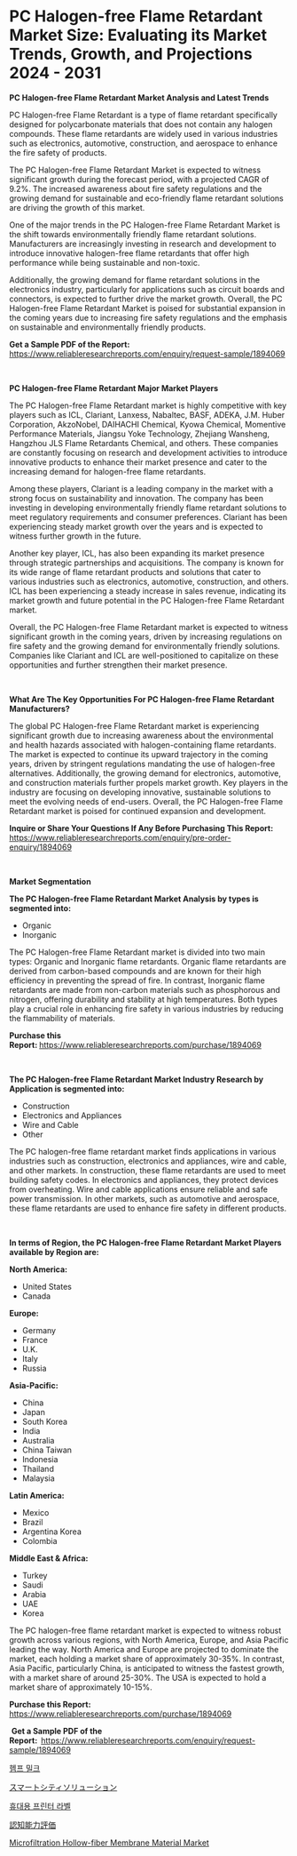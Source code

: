 <p><h1>PC Halogen-free Flame Retardant Market Size: Evaluating its Market Trends, Growth, and Projections 2024 - 2031</h1></p><p><strong>PC Halogen-free Flame Retardant Market Analysis and Latest Trends</strong></p>
<p><p>PC Halogen-free Flame Retardant is a type of flame retardant specifically designed for polycarbonate materials that does not contain any halogen compounds. These flame retardants are widely used in various industries such as electronics, automotive, construction, and aerospace to enhance the fire safety of products.</p><p>The PC Halogen-free Flame Retardant Market is expected to witness significant growth during the forecast period, with a projected CAGR of 9.2%. The increased awareness about fire safety regulations and the growing demand for sustainable and eco-friendly flame retardant solutions are driving the growth of this market.</p><p>One of the major trends in the PC Halogen-free Flame Retardant Market is the shift towards environmentally friendly flame retardant solutions. Manufacturers are increasingly investing in research and development to introduce innovative halogen-free flame retardants that offer high performance while being sustainable and non-toxic.</p><p>Additionally, the growing demand for flame retardant solutions in the electronics industry, particularly for applications such as circuit boards and connectors, is expected to further drive the market growth. Overall, the PC Halogen-free Flame Retardant Market is poised for substantial expansion in the coming years due to increasing fire safety regulations and the emphasis on sustainable and environmentally friendly products.</p></p>
<p><strong>Get a Sample PDF of the Report:&nbsp;</strong> <a href="https://www.reliableresearchreports.com/enquiry/request-sample/1894069">https://www.reliableresearchreports.com/enquiry/request-sample/1894069</a></p>
<p>&nbsp;</p>
<p><strong>PC Halogen-free Flame Retardant Major Market Players</strong></p>
<p><p>The PC Halogen-free Flame Retardant market is highly competitive with key players such as ICL, Clariant, Lanxess, Nabaltec, BASF, ADEKA, J.M. Huber Corporation, AkzoNobel, DAIHACHI Chemical, Kyowa Chemical, Momentive Performance Materials, Jiangsu Yoke Technology, Zhejiang Wansheng, Hangzhou JLS Flame Retardants Chemical, and others. These companies are constantly focusing on research and development activities to introduce innovative products to enhance their market presence and cater to the increasing demand for halogen-free flame retardants.</p><p>Among these players, Clariant is a leading company in the market with a strong focus on sustainability and innovation. The company has been investing in developing environmentally friendly flame retardant solutions to meet regulatory requirements and consumer preferences. Clariant has been experiencing steady market growth over the years and is expected to witness further growth in the future.</p><p>Another key player, ICL, has also been expanding its market presence through strategic partnerships and acquisitions. The company is known for its wide range of flame retardant products and solutions that cater to various industries such as electronics, automotive, construction, and others. ICL has been experiencing a steady increase in sales revenue, indicating its market growth and future potential in the PC Halogen-free Flame Retardant market.</p><p>Overall, the PC Halogen-free Flame Retardant market is expected to witness significant growth in the coming years, driven by increasing regulations on fire safety and the growing demand for environmentally friendly solutions. Companies like Clariant and ICL are well-positioned to capitalize on these opportunities and further strengthen their market presence.</p></p>
<p>&nbsp;</p>
<p><strong>What Are The Key Opportunities For PC Halogen-free Flame Retardant Manufacturers?</strong></p>
<p><p>The global PC Halogen-free Flame Retardant market is experiencing significant growth due to increasing awareness about the environmental and health hazards associated with halogen-containing flame retardants. The market is expected to continue its upward trajectory in the coming years, driven by stringent regulations mandating the use of halogen-free alternatives. Additionally, the growing demand for electronics, automotive, and construction materials further propels market growth. Key players in the industry are focusing on developing innovative, sustainable solutions to meet the evolving needs of end-users. Overall, the PC Halogen-free Flame Retardant market is poised for continued expansion and development.</p></p>
<p><strong>Inquire or Share Your Questions If Any Before Purchasing This Report:</strong> <a href="https://www.reliableresearchreports.com/enquiry/pre-order-enquiry/1894069">https://www.reliableresearchreports.com/enquiry/pre-order-enquiry/1894069</a></p>
<p>&nbsp;</p>
<p><strong>Market Segmentation</strong></p>
<p><strong>The PC Halogen-free Flame Retardant Market Analysis by types is segmented into:</strong></p>
<p><ul><li>Organic</li><li>Inorganic</li></ul></p>
<p><p>The PC Halogen-free Flame Retardant market is divided into two main types: Organic and Inorganic flame retardants. Organic flame retardants are derived from carbon-based compounds and are known for their high efficiency in preventing the spread of fire. In contrast, Inorganic flame retardants are made from non-carbon materials such as phosphorous and nitrogen, offering durability and stability at high temperatures. Both types play a crucial role in enhancing fire safety in various industries by reducing the flammability of materials.</p></p>
<p><strong>Purchase this Report:&nbsp;</strong><a href="https://www.reliableresearchreports.com/purchase/1894069">https://www.reliableresearchreports.com/purchase/1894069</a></p>
<p>&nbsp;</p>
<p><strong>The PC Halogen-free Flame Retardant Market Industry Research by Application is segmented into:</strong></p>
<p><ul><li>Construction</li><li>Electronics and Appliances</li><li>Wire and Cable</li><li>Other</li></ul></p>
<p><p>The PC halogen-free flame retardant market finds applications in various industries such as construction, electronics and appliances, wire and cable, and other markets. In construction, these flame retardants are used to meet building safety codes. In electronics and appliances, they protect devices from overheating. Wire and cable applications ensure reliable and safe power transmission. In other markets, such as automotive and aerospace, these flame retardants are used to enhance fire safety in different products.</p></p>
<p>&nbsp;</p>
<p><strong>In terms of Region, the PC Halogen-free Flame Retardant Market Players available by Region are:</strong></p>
<p>
    <p> <strong> North America: </strong>
        <ul>
            <li>United States</li>
            <li>Canada</li>
        </ul>
        </p> 
    <p> <strong> Europe: </strong>
        <ul>
            <li>Germany</li>
            <li>France</li>
            <li>U.K.</li>
            <li>Italy</li>
            <li>Russia</li>
        </ul>
        </p> 
    <p> <strong> Asia-Pacific: </strong>
        <ul>
            <li>China</li>
            <li>Japan</li>
            <li>South Korea</li>
            <li>India</li>
            <li>Australia</li>
            <li>China Taiwan</li>
            <li>Indonesia</li>
            <li>Thailand</li>
            <li>Malaysia</li>
        </ul>
        </p> 
    <p> <strong> Latin America: </strong>
        <ul>
            <li>Mexico</li>
            <li>Brazil</li>
            <li>Argentina Korea</li>
            <li>Colombia</li>
        </ul>
        </p> 
    <p> <strong> Middle East & Africa: </strong>
        <ul>
            <li>Turkey</li>
            <li>Saudi</li>
            <li>Arabia</li>
            <li>UAE</li>
            <li>Korea</li>
        </ul>
    </p>
    </p>
<p><p>The PC halogen-free flame retardant market is expected to witness robust growth across various regions, with North America, Europe, and Asia Pacific leading the way. North America and Europe are projected to dominate the market, each holding a market share of approximately 30-35%. In contrast, Asia Pacific, particularly China, is anticipated to witness the fastest growth, with a market share of around 25-30%. The USA is expected to hold a market share of approximately 10-15%.</p></p>
<p><strong>Purchase this Report: </strong><a href="https://www.reliableresearchreports.com/purchase/1894069">https://www.reliableresearchreports.com/purchase/1894069</a></p>
<p>&nbsp;<strong>Get a Sample PDF of the Report:&nbsp;&nbsp;</strong><a href="https://www.reliableresearchreports.com/enquiry/request-sample/1894069">https://www.reliableresearchreports.com/enquiry/request-sample/1894069</a></p>
<p><strong></strong></p>
<p><p><a href="https://medium.com/@moulafa/%ED%97%B4%ED%94%84-%EC%9A%B0%EC%9C%A0-%EC%8B%9C%EC%9E%A5-%EC%84%B1%EA%B3%B5%EC%A0%81%EC%9D%B8-%EB%B9%84%EC%A6%88%EB%8B%88%EC%8A%A4-%EC%A0%84%EB%9E%B5%EC%9D%98-%EC%97%B4%EC%87%A0-2031%EB%85%84%EA%B9%8C%EC%A7%80%EC%9D%98-%EC%98%88%EC%B8%A1-620e23299b7f">헴프 밀크</a></p><p><a href="https://medium.com/@mt14785/%E3%82%B9%E3%83%9E%E3%83%BC%E3%83%88%E3%82%B7%E3%83%86%E3%82%A3%E3%82%BD%E3%83%AA%E3%83%A5%E3%83%BC%E3%82%B7%E3%83%A7%E3%83%B3%E5%B8%82%E5%A0%B4%E8%A6%8F%E6%A8%A1-%E5%B8%82%E5%A0%B4%E5%B1%95%E6%9C%9B%E3%81%A8%E5%B8%82%E5%A0%B4%E4%BA%88%E6%B8%AC-2024%E5%B9%B4%E3%81%8B%E3%82%892031%E5%B9%B4-4646b0aa6e32">スマートシティソリューション</a></p><p><a href="https://medium.com/@darianswift1922_33282/%ED%9C%B4%EB%8C%80%EC%9A%A9-%ED%94%84%EB%A6%B0%ED%84%B0-%EB%9D%BC%EB%B2%A8-%EC%8B%9C%EC%9E%A5-%EC%84%B1%EA%B3%B5%EC%A0%81%EC%9D%B8-%EB%B9%84%EC%A6%88%EB%8B%88%EC%8A%A4-%EC%A0%84%EB%9E%B5%EC%9D%98-%EC%97%B4%EC%87%A0-2031%EB%85%84%EA%B9%8C%EC%A7%80-%EC%98%88%EC%B8%A1-8179e743ea38">휴대용 프린터 라벨</a></p><p><a href="https://medium.com/@maudward1907/%E8%AA%8D%E7%9F%A5%E8%83%BD%E5%8A%9B%E8%A9%95%E4%BE%A1%E5%B8%82%E5%A0%B4%E3%81%AE%E8%A6%8F%E6%A8%A1%E3%81%AF-%E3%82%B0%E3%83%AD%E3%83%BC%E3%83%90%E3%83%AB%E7%94%A3%E6%A5%AD%E3%81%AB%E3%81%8A%E3%81%91%E3%82%8B%E6%9C%80%E9%81%A9%E3%81%AA%E3%83%9E%E3%83%BC%E3%82%B1%E3%83%86%E3%82%A3%E3%83%B3%E3%82%B0%E3%83%81%E3%83%A3%E3%83%8D%E3%83%AB%E3%82%92%E6%98%8E%E3%82%89%E3%81%8B%E3%81%AB%E3%81%99%E3%82%8B-9050cf09203f">認知能力評価</a></p><p><a href="https://github.com/jodemen/Market-Research-Report-List-1/blob/main/microfiltration-hollow-fiber-membrane-material-market.md">Microfiltration Hollow-fiber Membrane Material Market</a></p></p>